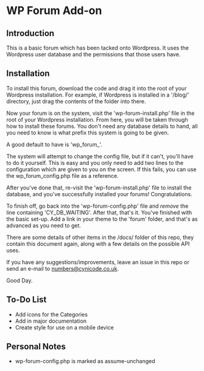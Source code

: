 WP Forum Add-on
================================

Introduction
--------------------------------

This is a basic forum which has been tacked onto Wordpress. It uses the Wordpress user database and the permissions
that those users have.

Installation
--------------------------------

To install this forum, download the code and drag it into the root of your Wordpress installation. For example,
if Wordpress is installed in a '/blog/' directory, just drag the contents of the folder into there.

Now your forum is on the system, visit the 'wp-forum-install.php' file in the root of your Wordpress installation.
From here, you will be taken through how to install these forums. You don't need any database details to hand, all
you need to know is what prefix this system is going to be given.

A good default to have is 'wp\_forum\_'.

The system will attempt to change the config file, but if it can't, you'll have to do it yourself. This is easy
and you only need to add two lines to the configuration which are given to you on the screen. If this fails,
you can use the wp\_forum\_config.php file as a reference.

After you've done that, re-visit the 'wp-forum-install.php' file to install the database, and you've successfully installed your forums! Congratulations.

To finish off, go back into the 'wp-forum-config.php' file and _remove_ the line containing 'CY\_DB\_WAITING'.
After that, that's it. You've finished with the basic set-up. Add a link in your theme to the 'forum'
folder, and that's as advanced as you need to get.

There are some details of other items in the /docs/ folder of this repo, they contain this document again, along with a few details on the possible API uses.

If you have any suggestions/improvements, leave an issue in this repo or send an
e-mail to [numbers@cynicode.co.uk](mailto:numbers@cynicode.co.uk).

Good Day.


To-Do List
--------------------------------

- Add icons for the Categories
- Add in major documentation
- Create style for use on a mobile device

Personal Notes
--------------------------------

- wp-forum-config.php is marked as assume-unchanged
